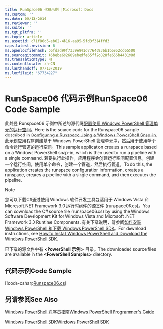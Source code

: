 ```yaml
---
title: RunSpace06 代码示例 |Microsoft Docs
ms.custom: ''
ms.date: 09/13/2016
ms.reviewer: ''
ms.suite: ''
ms.tgt_pltfrm: ''
ms.topic: article
ms.assetid: d71f86d5-eb62-4b16-aa95-5fd3f314ffd3
caps.latest.revision: 6
ms.openlocfilehash: b6fdad90f7339e941d77646936b1b5952cd65500
ms.sourcegitcommit: 46bebe692689ebedfe65ff2c828fe666b443198d
ms.translationtype: MT
ms.contentlocale: zh-CN
ms.lasthandoff: 07/10/2019
ms.locfileid: "67734927"
---
```

# <a name="runspace06-code-sample"></a><span data-ttu-id="f5e86-102">RunSpace06 代码示例</span><span class="sxs-lookup"><span data-stu-id="f5e86-102">RunSpace06 Code Sample</span></span>

<span data-ttu-id="f5e86-103">此处是 Runspace06 示例中所述的源代码[配置使用 Windows PowerShell 管理单元的运行空间](https://msdn.microsoft.com/en-us/a7289ee8-9732-49ee-91c7-d533e9538b83)。</span><span class="sxs-lookup"><span data-stu-id="f5e86-103">Here is the source code for the Runspace06 sample described in [Configuring a Runspace Using a Windows PowerShell Snap-in](https://msdn.microsoft.com/en-us/a7289ee8-9732-49ee-91c7-d533e9538b83).</span></span> <span data-ttu-id="f5e86-104">此示例应用程序创建基于 Windows PowerShell 管理单元中，然后用于使用单个命令运行管道的运行空间。</span><span class="sxs-lookup"><span data-stu-id="f5e86-104">This sample application creates a runspace based on a Windows PowerShell snap-in, which is then used to run a pipeline with a single command.</span></span> <span data-ttu-id="f5e86-105">若要执行此操作，应用程序会创建运行空间配置信息，创建一个运行空间，使用单个命令，创建一个管道，然后执行管道。</span><span class="sxs-lookup"><span data-stu-id="f5e86-105">To do this, the application creates the runspace configuration information, creates a runspace, creates a pipeline with a single command, and then executes the pipeline.</span></span>

> [!NOTE]
> <span data-ttu-id="f5e86-106">您可以下载C#通过使用 Windows 软件开发工具包适用于 Windows Vista 和 Microsoft.NET Framework 3.0 运行时组件的源文件 (runspace06.cs)。</span><span class="sxs-lookup"><span data-stu-id="f5e86-106">You can download the C# source file (runspace06.cs) by using the Windows Software Development Kit for Windows Vista and Microsoft .NET Framework 3.0 Runtime Components.</span></span> <span data-ttu-id="f5e86-107">有关下载说明，请参阅[如何安装 Windows PowerShell 和下载 Windows PowerShell SDK](/powershell/developer/installing-the-windows-powershell-sdk)。</span><span class="sxs-lookup"><span data-stu-id="f5e86-107">For download instructions, see [How to Install Windows PowerShell and Download the Windows PowerShell SDK](/powershell/developer/installing-the-windows-powershell-sdk).</span></span>
>
> <span data-ttu-id="f5e86-108">已下载的源文件中有 **\<PowerShell 示例 >** 目录。</span><span class="sxs-lookup"><span data-stu-id="f5e86-108">The downloaded source files are available in the **\<PowerShell Samples>** directory.</span></span>

## <a name="code-sample"></a><span data-ttu-id="f5e86-109">代码示例</span><span class="sxs-lookup"><span data-stu-id="f5e86-109">Code Sample</span></span>

[!code-csharp[Runspace06.cs](../../powershell-sdk-samples/SDK-2.0/csharp/Runspace06/Runspace06.cs#L11-L85 "Runspace06.cs")]

## <a name="see-also"></a><span data-ttu-id="f5e86-110">另请参阅</span><span class="sxs-lookup"><span data-stu-id="f5e86-110">See Also</span></span>

[<span data-ttu-id="f5e86-111">Windows PowerShell 程序员指南</span><span class="sxs-lookup"><span data-stu-id="f5e86-111">Windows PowerShell Programmer's Guide</span></span>](./windows-powershell-programmer-s-guide.md)

[<span data-ttu-id="f5e86-112">Windows PowerShell SDK</span><span class="sxs-lookup"><span data-stu-id="f5e86-112">Windows PowerShell SDK</span></span>](../windows-powershell-reference.md)